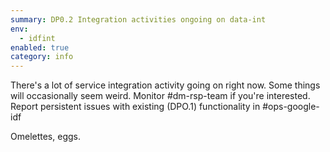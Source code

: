 ```yaml
---
summary: DP0.2 Integration activities ongoing on data-int
env:
  - idfint
enabled: true
category: info
---
```


There's a lot of service integration activity going on right now.
Some things will occasionally seem weird.
Monitor #dm-rsp-team if you're interested.
Report persistent issues with existing (DPO.1) functionality in #ops-google-idf

Omelettes, eggs. 
